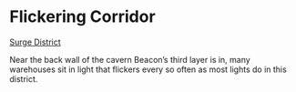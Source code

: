 # Flickering Corridor
[Surge District](Surge%20District%20Overview.md)

Near the back wall of the cavern Beacon’s third layer is in, many warehouses sit in light that flickers every so often as most lights do in this district.